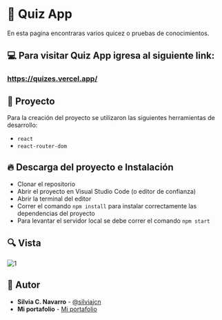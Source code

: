 # 📌 Quiz App

En esta pagina encontraras varios quicez o pruebas de conocimientos.

## 💻 Para visitar Quiz App igresa al siguiente link:

### https://quizes.vercel.app/
    
## 💎 Proyecto

Para la creación del proyecto se utilizaron las siguientes herramientas de desarrollo:

* ```react```
* ```react-router-dom```

## 🔥 Descarga del proyecto e Instalación

* Clonar el repositorio
* Abrir el proyecto en Visual Studio Code (o editor de confianza)
* Abrir la terminal del editor
* Correr el comando ```npm install``` para instalar correctamente las dependencias del proyecto
* Para levantar el servidor local se debe correr el comando ```npm start```

## 🔍 Vista

![1](https://user-images.githubusercontent.com/88461234/155866485-46829752-c252-4782-8fef-92dc8fbc10c7.png)

## 🌟 Autor

* **Silvia C. Navarro**  - [@silviajcn](https://github.com/silviajcn)
* **Mi portafolio** - [Mi portafolio](https://mi-portafolio-personal.vercel.app/)
